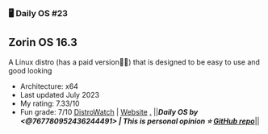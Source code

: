 ### 🖥️ Daily OS #23
## Zorin OS 16.3
A Linux distro (has a paid version🤮🤮) that is designed to be easy to use and good looking
- Architecture: x64
- Last updated July 2023
- My rating: 7.33/10
- Fun grade: 7/10
[DistroWatch](<https://distrowatch.com/table.php?distribution=zorin>) | [Website](<https://zorin.com/>)
[.](https://assets.zorincdn.com/images/releases/16/default-desktop.jpg)
||__***Daily OS by <@767780952436244491> | This is personal opinion
⭐ [GitHub repo](<https://github.com/nikolan123/daily-os>)***__||
